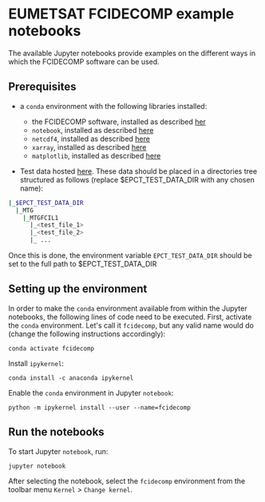 # EUMETSAT FCIDECOMP example notebooks

The available Jupyter notebooks provide examples on the different ways in which the FCIDECOMP software can be used.

## Prerequisites

- a `conda` environment with the following libraries installed:

    - the FCIDECOMP software, installed as described [her](<../../INSTALL.rst>)
    - `notebook`, installed as described [here](<https://anaconda.org/anaconda/notebook>)
    - `netcdf4`, installed as described [here](<https://anaconda.org/anaconda/netcdf4>)
    - `xarray`, installed as described [here](<https://anaconda.org/anaconda/xarray>)
    - `matplotlib`, installed as described [here](<https://anaconda.org/conda-forge/matplotlib>)

- Test data hosted [here](<https://gitlab.eumetsat.int/data-tailor/epct-test-data/-/tree/development/MTG/MTGFCIL1>).
  These data should be placed in a directories tree structured as follows (replace $EPCT_TEST_DATA_DIR
  with any chosen name):

```BASH
|_$EPCT_TEST_DATA_DIR
  |_MTG
    |_MTGFCIL1
      |_<test_file_1>
      |_<test_file_2>
      |_ ...
```

  Once this is done, the environment variable `EPCT_TEST_DATA_DIR` should be set to the full path to $EPCT_TEST_DATA_DIR


## Setting up the environment

In order to make the `conda` environment available from within the Jupyter notebooks, the following lines of code need
to be executed. First, activate the `conda` environment. Let's call it `fcidecomp`, but any valid name would do
(change the following instructions accordingly):

    conda activate fcidecomp


Install `ipykernel`:

    conda install -c anaconda ipykernel


Enable the `conda` environment in Jupyter `notebook`:

    python -m ipykernel install --user --name=fcidecomp


## Run the notebooks

To start Jupyter `notebook`, run:

    jupyter notebook

After selecting the notebook, select the `fcidecomp` environment from the toolbar menu `Kernel` > `Change kernel`.


